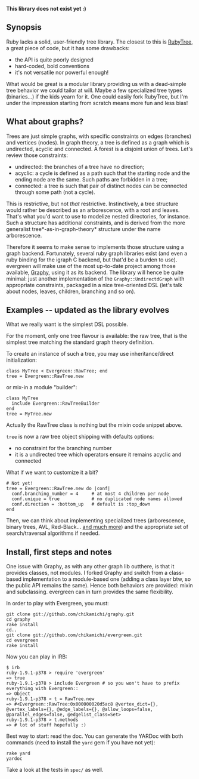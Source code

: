 **This library does not exist yet :)**

## Synopsis

Ruby lacks a solid, user-friendly tree library. The closest to this is [RubyTree](http://github.com/evolve75/RubyTree "RubyTree on Github"), a great piece of code, but it has some drawbacks:

* the API is quite poorly designed
* hard-coded, bold conventions
* it's not versatile nor powerful enough!

What would be great is a modular library providing us with a dead-simple tree behavior we could tailor at will. Maybe a few specialized tree types (binaries…) if the kids yearn for it. One could easily fork RubyTree, but I'm under the impression starting from scratch means more fun and less bias!

## What about graphs?

Trees are just simple graphs, with specific constraints on edges (branches) and vertices (nodes). In graph theory, a tree is defined as a graph which is undirected, acyclic and connected. A forest is a disjoint union of trees. Let's review those constraints:

* undirected: the branches of a tree have no direction;
* acyclic: a cycle is defined as a path such that the starting node and the ending node are the same. Such paths are forbidden in a tree;
* connected: a tree is such that pair of distinct nodes can be connected through some path (not a cycle).

This is restrictive, but not *that* restrictive. Instinctively, a tree structure would rather be described as an arborescence, with a root and leaves. That's what you'd want to use to modelize nested directories, for instance. Such a structure has additional constraints, and is derived from the more generalist tree*-as-in-graph-theory* structure under the name arborescence.

Therefore it seems to make sense to implements those structure using a graph backend. Fortunately, several ruby graph libraries exist (and even a ruby binding for the igraph C backend, but that'd be a burden to use). evergreen will make use of the most up-to-date project among those available, [Graphy](http://github.com/bruce/graphy "Graphy on Github"), using it as its backend. The library will hence be quite minimal: just another implementation of the `Graphy::UndirectdGraph` with appropriate constraints, packaged in a nice tree-oriented DSL (let's talk about nodes, leaves, children, branching and so on).

## Examples -- updated as the library evolves

What we really want is the simplest DSL possible.

For the moment, only one tree flavour is available: the raw tree, that is the simplest tree matching the standard graph theory definition.

To create an instance of such a tree, you may use inheritance/direct initialization:

    class MyTree < Evergreen::RawTree; end
    tree = Evergreen::RawTree.new

or mix-in a module "builder":

    class MyTree
      include Evergreen::RawTreeBuilder
    end
    tree = MyTree.new

Actually the RawTree class is nothing but the mixin code snippet above.

`tree` is now a raw tree object shipping with defaults options:

* no constraint for the branching number
* it is a undirected tree which operators ensure it remains acyclic and connected

What if we want to customize it a bit?

    # Not yet!
    tree = Evergreen::RawTree.new do |conf|
      conf.branching_number = 4     # at most 4 children per node
      conf.unique = true            # no duplicated node names allowed
      conf.direction = :bottom_up   # default is :top_down
    end

Then, we can think about implementing specialized trees (arborescence, binary trees, AVL, Red-Black... [and much more](http://en.wikipedia.org/wiki/List_of_graph_theory_topics#Trees)) and the appropriate set of search/traversal algorithms if needed.

## Install, first steps and notes

One issue with Graphy, as with any other graph lib outthere, is that it provides classes, not modules. I forked Graphy and switch from a class-based implementation to a module-based one (adding a class layer btw, so the public API remains the same). Hence both behaviors are provided: mixin and subclassing. evergreen can in turn provides the same flexibility.

In order to play with Evergreen, you must:

    git clone git://github.com/chikamichi/graphy.git
    cd graphy
    rake install
    cd..
    git clone git://github.com/chikamichi/evergreen.git
    cd evergreen
    rake install

Now you can play in IRB:

    $ irb
    ruby-1.9.1-p378 > require 'evergreen'
    => true 
    ruby-1.9.1-p378 > include Evergreen # so you won't have to prefix everything with Evergreen::
    => Object 
    ruby-1.9.1-p378 > t = RawTree.new
    => #<Evergreen::RawTree:0x000000020d5ac8 @vertex_dict={}, @vertex_labels={}, @edge_labels={}, @allow_loops=false, @parallel_edges=false, @edgelist_class=Set> 
    ruby-1.9.1-p378 > t.methods
    => # lot of stuff hopefully :)

Best way to start: read the doc. You can generate the YARDoc with both commands (need to install the `yard` gem if you have not yet):

    rake yard
    yardoc

Take a look at the tests in `spec/` as well.

